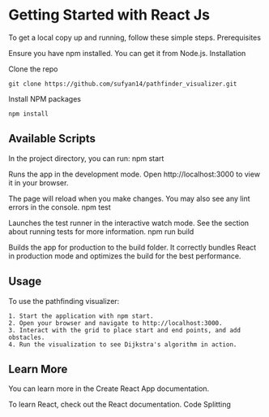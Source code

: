 # Getting Started with React Js

To get a local copy up and running, follow these simple steps.
Prerequisites

Ensure you have npm installed. You can get it from Node.js.
Installation

Clone the repo

    git clone https://github.com/sufyan14/pathfinder_visualizer.git

Install NPM packages

    npm install

## Available Scripts

In the project directory, you can run:
npm start

Runs the app in the development mode.
Open http://localhost:3000 to view it in your browser.

The page will reload when you make changes.
You may also see any lint errors in the console.
npm test

Launches the test runner in the interactive watch mode.
See the section about running tests for more information.
npm run build

Builds the app for production to the build folder.
It correctly bundles React in production mode and optimizes the build for the best performance.

## Usage

To use the pathfinding visualizer:

    1. Start the application with npm start.
    2. Open your browser and navigate to http://localhost:3000.
    3. Interact with the grid to place start and end points, and add obstacles.
    4. Run the visualization to see Dijkstra's algorithm in action.

    
## Learn More

You can learn more in the Create React App documentation.

To learn React, check out the React documentation.
Code Splitting
